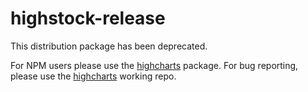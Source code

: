highstock-release
=================

This distribution package has been deprecated.

For NPM users please use the [highcharts](https://www.npmjs.com/package/highcharts) package.
For bug reporting, please use the [highcharts](https://github.com/highcharts/highcharts) working repo.
